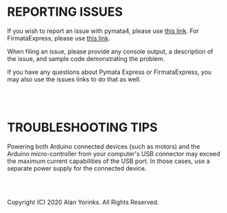# REPORTING ISSUES

If you wish to report an issue with pymata4, please use
[this link](https://github.com/MrYsLab/pymata4/issues).
For FirmataExpress, please use [this link](https://github.com/MrYsLab/FirmataExpress/issues).

When filing an issue, please provide any console output, a description of the 
issue, and sample code demonstrating the problem.

If you have any questions about Pymata Express or FirmataExpress, you
may also use the issues links to do that as well.

<br>
<br>


# TROUBLESHOOTING TIPS

Powering both Arduino connected devices (such as motors) and the Arduino micro-controller
from your computer's USB connector
may exceed the maximum current capabilities of the USB port.
In those cases, use a separate power supply for the
connected device.



<br>
<br>


Copyright (C) 2020 Alan Yorinks. All Rights Reserved.
